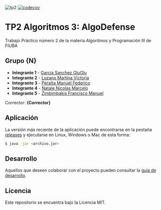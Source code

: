 ![tp2](https://github.com/franzimbi/algo3_tp2/actions/workflows/build.yml/badge.svg) [![codecov](https://codecov.io/gh/franzimbi/algo3_tp2/branch/master/graph/badge.svg)](https://codecov.io/gh/franzimbi/algo3_tp2)

# TP2 Algoritmos 3: AlgoDefense 

Trabajo Práctico número 2 de la materia Algoritmos y Programación III de FIUBA

## Grupo {N}

* **Integrante 1** - [Garcia Sanchez GluGlu](https://github.com/JulianGarciaSan)
* **Integrante 2** - [Lozano Martina Victoria](https://github.com/MLozano01)
* **Integrante 3** - [Peralta Manuel Federico](https://github.com/FedericoMPeralta)
* **Integrante 4** - [Natale Nicolas Marcelo](https://github.com/Igris-1)
* **Integrante 5** - [Zimbimbakis Francisco Manuel](https://github.com/franzimbi)

Corrector: **{Corrector}**

## Aplicación

La versión más reciente de la aplicación puede encontrarse en la pestaña [releases](https://github.com/franzimbi/algo3_tp2/releases/latest) y ejecutarse en Linux, Windows o Mac de esta forma:

```bash
$ java -jar <archivo.jar>
```

## Desarrollo

Aquellos que deseen colaborar con el proyecto pueden consultar la [guía de desarrollo](./docs/Desarrollo.md).

## Licencia

Este repositorio se encuentra bajo la Licencia MIT.

